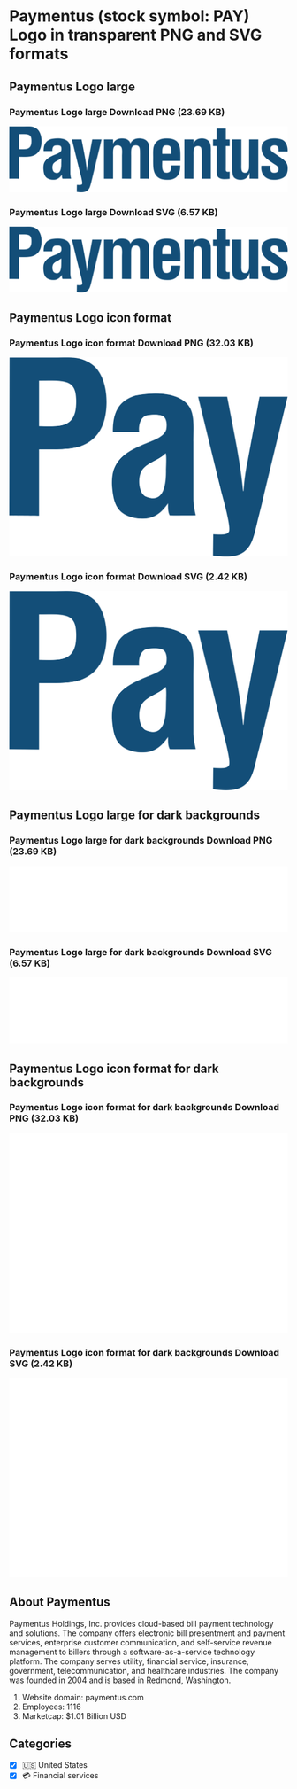 # Paymentus (stock symbol: PAY) Logo in transparent PNG and SVG formats

## Paymentus Logo large

### Paymentus Logo large Download PNG (23.69 KB)

![Paymentus Logo large Download PNG (23.69 KB)](/img/orig/PAY_BIG-454587dd.png)

### Paymentus Logo large Download SVG (6.57 KB)

![Paymentus Logo large Download SVG (6.57 KB)](/img/orig/PAY_BIG-67d14880.svg)

## Paymentus Logo icon format

### Paymentus Logo icon format Download PNG (32.03 KB)

![Paymentus Logo icon format Download PNG (32.03 KB)](/img/orig/PAY-c692fdb8.png)

### Paymentus Logo icon format Download SVG (2.42 KB)

![Paymentus Logo icon format Download SVG (2.42 KB)](/img/orig/PAY-76c104ec.svg)

## Paymentus Logo large for dark backgrounds

### Paymentus Logo large for dark backgrounds Download PNG (23.69 KB)

![Paymentus Logo large for dark backgrounds Download PNG (23.69 KB)](/img/orig/PAY_BIG.D-e31b2a20.png)

### Paymentus Logo large for dark backgrounds Download SVG (6.57 KB)

![Paymentus Logo large for dark backgrounds Download SVG (6.57 KB)](/img/orig/PAY_BIG.D-a833ff18.svg)

## Paymentus Logo icon format for dark backgrounds

### Paymentus Logo icon format for dark backgrounds Download PNG (32.03 KB)

![Paymentus Logo icon format for dark backgrounds Download PNG (32.03 KB)](/img/orig/PAY.D-9c4da013.png)

### Paymentus Logo icon format for dark backgrounds Download SVG (2.42 KB)

![Paymentus Logo icon format for dark backgrounds Download SVG (2.42 KB)](/img/orig/PAY.D-53cb0181.svg)

## About Paymentus

Paymentus Holdings, Inc. provides cloud-based bill payment technology and solutions. The company offers electronic bill presentment and payment services, enterprise customer communication, and self-service revenue management to billers through a software-as-a-service technology platform. The company serves utility, financial service, insurance, government, telecommunication, and healthcare industries. The company was founded in 2004 and is based in Redmond, Washington.

1. Website domain: paymentus.com
2. Employees: 1116
3. Marketcap: $1.01 Billion USD


## Categories
- [x] 🇺🇸 United States
- [x] 💳 Financial services
